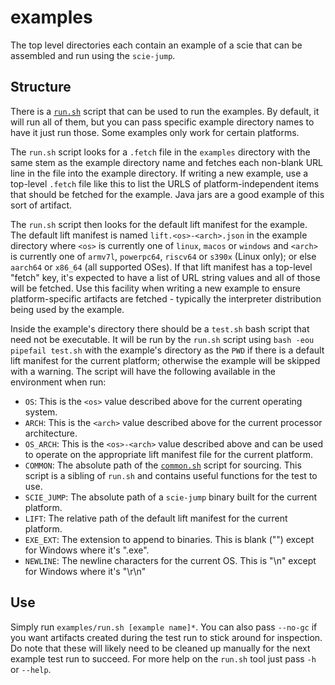 # examples

The top level directories each contain an example of a scie that can be assembled and run using the
`scie-jump`.

## Structure

There is a [`run.sh`](run.sh) script that can be used to run the examples. By default, it will run
all of them, but you can pass specific example directory names to have it just run those. Some
examples only work for certain platforms.

The `run.sh` script looks for a `.fetch` file in the `examples` directory with the same stem as the
example directory name and fetches each non-blank URL line in the file into the example directory.
If writing a new example, use a  top-level `.fetch` file like this to list the URLS of
platform-independent items that should be fetched for the example. Java jars are a good example of
this sort of artifact.

The `run.sh` script then looks for the default lift manifest for the example. The default lift
manifest is named `lift.<os>-<arch>.json` in the example directory where `<os>` is currently one of
`linux`, `macos` or `windows` and `<arch>` is currently one of `armv7l`, `powerpc64`, `riscv64` or
`s390x` (Linux only); or else `aarch64` or `x86_64` (all supported OSes). If that lift manifest has
a top-level "fetch" key, it's expected to have a list of URL string values and all of those will be
fetched. Use this facility when writing a new example to ensure platform-specific artifacts are
fetched - typically the interpreter distribution being used by the example.

Inside the example's directory there should be a `test.sh` bash script that need not be executable.
It will be run by the `run.sh` script using `bash -eou pipefail test.sh` with the example's
directory as the `PWD` if there is a default lift manifest for the current platform; otherwise the
example will be skipped with a warning. The script will have the following available in the
environment when run:

+ `OS`: This is the `<os>` value described above for the current operating system.
+ `ARCH`: This is the `<arch>` value described above for the current processor architecture.
+ `OS_ARCH`: This is the `<os>-<arch>` value described above and can be used to operate on the
  appropriate lift manifest file for the current platform.
+ `COMMON`: The absolute path of the [`common.sh`](common.sh) script for sourcing. This script is a
  sibling of `run.sh` and contains useful functions for the test to use.
+ `SCIE_JUMP`: The absolute path of a `scie-jump` binary built for the current platform.
+ `LIFT`: The relative path of the default lift manifest for the current platform.
+ `EXE_EXT`: The extension to append to binaries. This is blank ("") except for Windows where it's
             ".exe".
+ `NEWLINE`: The newline characters for the current OS. This is "\n" except for Windows where it's
             "\r\n"

## Use

Simply run `examples/run.sh [example name]*`. You can also pass `--no-gc` if you want artifacts
created during the test run to stick around for inspection. Do note that these will likely need to
be cleaned up manually for the next example test run to succeed. For more help on the `run.sh` tool
just pass `-h` or `--help`.
